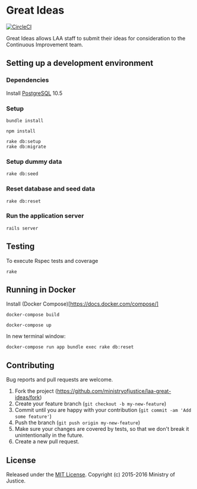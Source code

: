 # Great Ideas
[![CircleCI](https://circleci.com/gh/ministryofjustice/laa-great-ideas.svg?style=svg)](https://circleci.com/gh/ministryofjustice/laa-great-ideas)

Great Ideas allows LAA staff to submit their ideas for consideration to the Continuous Improvement team.

## Setting up a development environment

### Dependencies
Install [PostgreSQL](https://www.postgresql.org) 10.5

### Setup

```
bundle install

npm install

rake db:setup
rake db:migrate
```

### Setup dummy data
`rake db:seed`

### Reset database and seed data
`rake db:reset`

### Run the application server

`rails server`

## Testing

To execute Rspec tests and coverage

`rake`

## Running in Docker

Install (Docker Compose)[https://docs.docker.com/compose/]

```
docker-compose build

docker-compose up
```
In new terminal window:

`docker-compose run app bundle exec rake db:reset`

## Contributing

Bug reports and pull requests are welcome.

1. Fork the project (https://github.com/ministryofjustice/laa-great-ideas/fork)
2. Create your feature branch (`git checkout -b my-new-feature`)
3. Commit until you are happy with your contribution (`git commit -am 'Add some feature'`)
4. Push the branch (`git push origin my-new-feature`)
5. Make sure your changes are covered by tests, so that we don't break it unintentionally in the future.
6. Create a new pull request.

## License

Released under the [MIT License](http://www.opensource.org/licenses/MIT). Copyright (c) 2015-2016 Ministry of Justice.